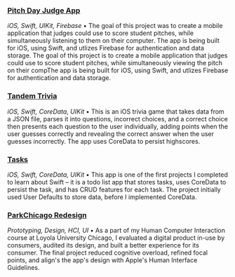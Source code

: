 ### [Pitch Day Judge App](https://github.com/joshuabseitz/PitchDay-iOS)
<i>iOS, Swift, UIKit, Firebase</i> • The goal of this project was to create a mobile application that judges could use to score student pitches, while simultaneously listening to them on their computer. The app is being built for iOS, using Swift, and utlizes Firebase for authentication and data storage.
The goal of this project is to create a mobile application that judges could use to score student pitches, while simultaneously viewing the pitch on their compThe app is being built for iOS, using Swift, and utlizes Firebase for authentication and data storage.

### [Tandem Trivia](https://github.com/joshuabseitz/Trivia-iOS)
<i>iOS, Swift, CoreData, UIKit</i> • This is an iOS trivia game that takes data from a JSON file, parses it into questions, incorrect choices, and a correct choice then presents each question to the user individually, adding points when the user guesses correctly and revealing the correct answer when the user guesses incorrectly. The app uses CoreData to persist highscores.

### [Tasks](https://github.com/joshuabseitz/Tasks-iOS)
<i>iOS, Swift, CoreData, UIKit</i> • This app is one of the first projects I completed to learn about Swift – it is a todo list app that stores tasks, uses CoreData to persist the task, and has CRUD features for each task. The project initially used User Defaults to store data, before I implemented CoreData.

### [ParkChicago Redesign](https://docs.google.com/document/d/1MwNR-7a9NKlougladmIQspwkeu9k8FR8i_MilLEPPO0/edit?usp=sharing)
<i>Prototyping, Design, HCI, UI</i> • As a part of my Human Computer Interaction course at Loyola University Chicago, I evaluated a digital product in-use by consumers, audited its design, and built a better experience for its consumer. The final project reduced cognitive overload, refined focal points, and align's the app's design with Apple's Human Interface Guidelines.
